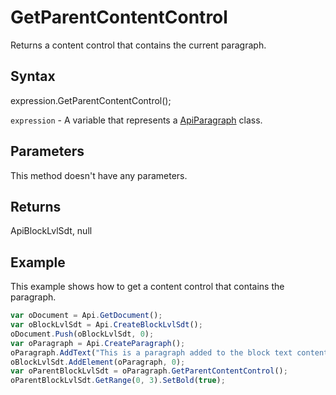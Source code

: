 # GetParentContentControl

Returns a content control that contains the current paragraph.

## Syntax

expression.GetParentContentControl();

`expression` - A variable that represents a [ApiParagraph](../ApiParagraph.md) class.

## Parameters

This method doesn't have any parameters.

## Returns

ApiBlockLvlSdt, null

## Example

This example shows how to get a content control that contains the paragraph.

```javascript
var oDocument = Api.GetDocument();
var oBlockLvlSdt = Api.CreateBlockLvlSdt();
oDocument.Push(oBlockLvlSdt, 0);
var oParagraph = Api.CreateParagraph();
oParagraph.AddText("This is a paragraph added to the block text content control.");
oBlockLvlSdt.AddElement(oParagraph, 0);
var oParentBlockLvlSdt = oParagraph.GetParentContentControl();
oParentBlockLvlSdt.GetRange(0, 3).SetBold(true);
```
